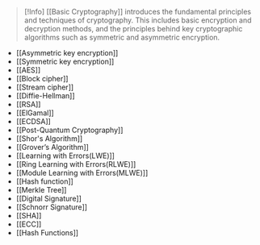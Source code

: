 > [!Info]
> [[Basic Cryptography]] introduces the fundamental principles and techniques of cryptography. This includes basic encryption and decryption methods, and the principles behind key cryptographic algorithms such as symmetric and asymmetric encryption.


- [[Asymmetric key encryption]]
- [[Symmetric key encryption]]
- [[AES]]
- [[Block cipher]]
- [[Stream cipher]]
- [[Diffie-Hellman]]
- [[RSA]]
- [[ElGamal]]
- [[ECDSA]]
- [[Post-Quantum Cryptography]]
- [[Shor's Algorithm]]
- [[Grover’s Algorithm]]
- [[Learning with Errors(LWE)]]
- [[Ring Learning with Errors(RLWE)]]
- [[Module Learning with Errors(MLWE)]]
- [[Hash function]]
- [[Merkle Tree]]
- [[Digital Signature]]
- [[Schnorr Signature]]
- [[SHA]]
- [[ECC]]
- [[Hash Functions]]